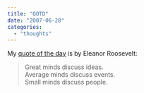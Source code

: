 ```yaml
---
title: "QOTD"
date: "2007-06-28"
categories: 
  - "thoughts"
---
```


My [quote of the day](http://www.quotedb.com/quotes/146) is by Eleanor Roosevelt:

> Great minds discuss ideas.  
> Average minds discuss events.  
> Small minds discuss people.
